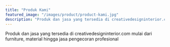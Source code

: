 ```yaml
---
title: "Produk Kami"
featured_image: "/images/product/product-kami.jpg"
description: "Produk dan jasa yang tersedia di creativedesigninterior.com mulai dari furniture, material hingga jasa pengecoran..."
---
```

Produk dan jasa yang tersedia di creativedesigninterior.com mulai dari furniture, material hingga jasa pengecoran profesional